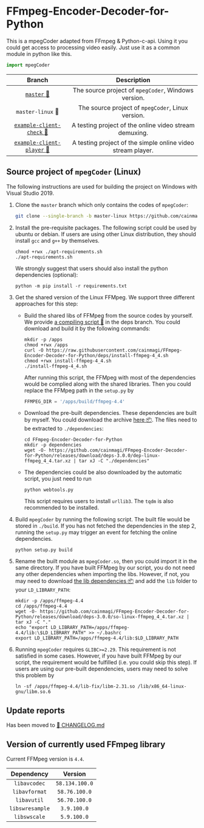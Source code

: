 # FFmpeg-Encoder-Decoder-for-Python

This is a mpegCoder adapted from FFmpeg & Python-c-api. Using it you could get access to processing video easily. Just use it as a common module in python like this.

```python
import mpegCoder
```

|     Branch      |  Description  |
| :-------------: | :-----------: |
| [`master` :link:][git-master] | The source project of `mpegCoder`, Windows version. |
| `master-linux` :link: | The source project of `mpegCoder`, Linux version. |
| [`example-client-check` :link:][exp1] | A testing project of the online video stream demuxing. |
| [`example-client-player` :link:][exp2] | A testing project of the simple online video stream player. |

## Source project of `mpegCoder` (Linux)

The following instructions are used for building the project on Windows with Visual Studio 2019.

1. Clone the `master` branch which only contains the codes of `mpegCoder`:

    ```bash
    git clone --single-branch -b master-linux https://github.com/cainmagi/FFmpeg-Encoder-Decoder-for-Python.git
    ```

2. Install the pre-requisite packages. The following script could be used by ubuntu or debian. If users are using other Linux distribution, they should install `gcc` and `g++` by themselves.

    ```shell
    chmod +rwx ./apt-requirements.sh
    ./apt-requirements.sh
    ```

    We strongly suggest that users should also install the python dependencies (optional):

    ```shell 
    python -m pip install -r requirements.txt
    ```

3. Get the shared version of the Linux FFMpeg. We support three different approaches for this step:
    * Build the shared libs of FFMpeg from the source codes by yourself. We provide [a compiling script :page_with_curl:](https://github.com/cainmagi/FFmpeg-Encoder-Decoder-for-Python/blob/deps/install-ffmpeg-4_4.sh) in the deps branch. You could download and build it by the following commands:

        ```shell
        mkdir -p /apps
        chmod +rwx /apps
        curl -O https://raw.githubusercontent.com/cainmagi/FFmpeg-Encoder-Decoder-for-Python/deps/install-ffmpeg-4_4.sh
        chmod +rwx install-ffmpeg-4_4.sh
        ./install-ffmpeg-4_4.sh
        ```

        After running this script, the FFMpeg with most of the dependencies would be complied along with the shared libraries. Then you could replace the FFMpeg path in the `setup.py` by

        ```python
        FFMPEG_DIR = '/apps/build/ffmpeg-4.4'
        ```

    * Download the pre-built dependencies. These dependencies are built by myself. You could download the archive [here :package:](https://github.com/cainmagi/FFmpeg-Encoder-Decoder-for-Python/releases/download/deps-3.0.0/dep-linux-ffmpeg_4_4.tar.xz). The files need to be extracted to `./dependencies`:

        ```shell
        cd FFmpeg-Encoder-Decoder-for-Python
        mkdir -p dependencies
        wget -O- https://github.com/cainmagi/FFmpeg-Encoder-Decoder-for-Python/releases/download/deps-3.0.0/dep-linux-ffmpeg_4_4.tar.xz | tar xJ -C "./dependencies"
        ```

    * The dependencies could be also downloaded by the automatic script, you just need to run

        ```shell
        python webtools.py
        ```

        This script requires users to install `urllib3`. The `tqdm` is also recommended to be installed.

4. Build `mpegCoder` by running the following script. The built file would be stored in `./build`. If you has not fetched the dependencies in the step 2, running the `setup.py` may trigger an event for fetching the online dependencies.

    ```shell
    python setup.py build
    ```

5. Rename the built module as `mpegCoder.so`, then you could import it in the same directory. If you have built FFMpeg by our script, you do not need any other dependencies when importing the libs. However, if not, you may need to download [the lib dependencies :package:](https://github.com/cainmagi/FFmpeg-Encoder-Decoder-for-Python/releases/download/deps-3.0.0/so-linux-ffmpeg_4_4.tar.xz) and add the `lib` folder to your `LD_LIBRARY_PATH`:

    ```shell
    mkdir -p /apps/ffmpeg-4.4
    cd /apps/ffmpeg-4.4
    wget -O- https://github.com/cainmagi/FFmpeg-Encoder-Decoder-for-Python/releases/download/deps-3.0.0/so-linux-ffmpeg_4_4.tar.xz | tar xJ -C "."
    echo "export LD_LIBRARY_PATH=/apps/ffmpeg-4.4/lib:\$LD_LIBRARY_PATH" >> ~/.bashrc
    export LD_LIBRARY_PATH=/apps/ffmpeg-4.4/lib:$LD_LIBRARY_PATH
    ```

6. Running `mpegCoder` requires `GLIBC>=2.29`. This requirement is not satisfied in some cases. However, if you have built FFMpeg by our script, the requirement would be fulfilled (i.e. you could skip this step). If users are using our pre-built dependencies, users may need to solve this problem by

    ```shell
    ln -sf /apps/ffmpeg-4.4/lib-fix/libm-2.31.so /lib/x86_64-linux-gnu/libm.so.6
    ```

## Update reports

Has been moved to [:bookmark_tabs: CHANGELOG.md](./CHANGELOG.md)

## Version of currently used FFmpeg library

Current FFMpeg version is `4.4`.

|   Dependency    |    Version     |
| :-------------: | :------------: |
| `libavcodec`    | `58.134.100.0` |
| `libavformat`   | `58.76.100.0`  |
| `libavutil`     | `56.70.100.0`  |
| `libswresample` | `3.9.100.0`    |
| `libswscale`    | `5.9.100.0`    |

[git-master]:https://github.com/cainmagi/FFmpeg-Encoder-Decoder-for-Python "master (windows)"
[exp1]:https://github.com/cainmagi/FFmpeg-Encoder-Decoder-for-Python/tree/example-client-check "check the client"
[exp2]:https://github.com/cainmagi/FFmpeg-Encoder-Decoder-for-Python/tree/example-client-player "client with player"
